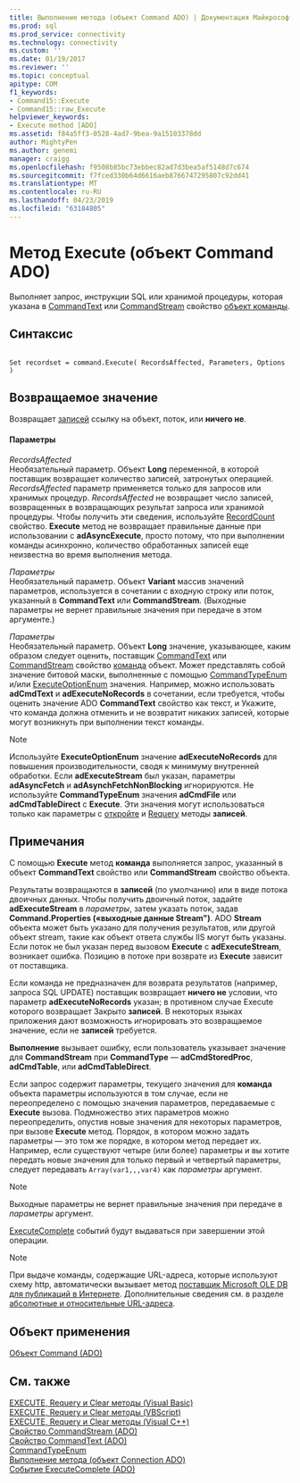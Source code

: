 ```yaml
---
title: Выполнение метода (объект Command ADO) | Документация Майкрософт
ms.prod: sql
ms.prod_service: connectivity
ms.technology: connectivity
ms.custom: ''
ms.date: 01/19/2017
ms.reviewer: ''
ms.topic: conceptual
apitype: COM
f1_keywords:
- Command15::Execute
- Command15::raw_Execute
helpviewer_keywords:
- Execute method [ADO]
ms.assetid: f84a5ff3-0528-4ad7-9bea-9a15103378dd
author: MightyPen
ms.author: genemi
manager: craigg
ms.openlocfilehash: f9508b85bc73ebbec82ad7d3bea5af5148d7c674
ms.sourcegitcommit: f7fced330b64d6616aeb8766747295807c92dd41
ms.translationtype: MT
ms.contentlocale: ru-RU
ms.lasthandoff: 04/23/2019
ms.locfileid: "63184805"
---
```

# <a name="execute-method-ado-command"></a>Метод Execute (объект Command ADO)
Выполняет запрос, инструкции SQL или хранимой процедуры, которая указана в [CommandText](../../../ado/reference/ado-api/commandtext-property-ado.md) или [CommandStream](../../../ado/reference/ado-api/commandstream-property-ado.md) свойство [объект команды](../../../ado/reference/ado-api/command-object-ado.md).  
  
## <a name="syntax"></a>Синтаксис  
  
```  
  
Set recordset = command.Execute( RecordsAffected, Parameters, Options )  
```  
  
## <a name="return-value"></a>Возвращаемое значение  
 Возвращает [записей](../../../ado/reference/ado-api/recordset-object-ado.md) ссылку на объект, поток, или **ничего не**.  
  
#### <a name="parameters"></a>Параметры  
 *RecordsAffected*  
 Необязательный параметр. Объект **Long** переменной, в которой поставщик возвращает количество записей, затронутых операцией. *RecordsAffected* параметр применяется только для запросов или хранимых процедур. *RecordsAffected* не возвращает число записей, возвращенных в возвращающих результат запроса или хранимой процедуры. Чтобы получить эти сведения, используйте [RecordCount](../../../ado/reference/ado-api/recordcount-property-ado.md) свойство. **Execute** метод не возвращает правильные данные при использовании с **adAsyncExecute**, просто потому, что при выполнении команды асинхронно, количество обработанных записей еще неизвестна во время выполнения метода.  
  
 *Параметры*  
 Необязательный параметр. Объект **Variant** массив значений параметров, используется в сочетании с входную строку или поток, указанный в **CommandText** или **CommandStream**. (Выходные параметры не вернет правильные значения при передаче в этом аргументе.)  
  
 *Параметры*  
 Необязательный параметр. Объект **Long** значение, указывающее, каким образом следует оценить, поставщик [CommandText](../../../ado/reference/ado-api/commandtext-property-ado.md) или [CommandStream](../../../ado/reference/ado-api/commandstream-property-ado.md) свойство [команда](../../../ado/reference/ado-api/command-object-ado.md) объект. Может представлять собой значение битовой маски, выполненные с помощью [CommandTypeEnum](../../../ado/reference/ado-api/commandtypeenum.md) и/или [ExecuteOptionEnum](../../../ado/reference/ado-api/executeoptionenum.md) значения. Например, можно использовать **adCmdText** и **adExecuteNoRecords** в сочетании, если требуется, чтобы оценить значение ADO **CommandText** свойство как текст, и Укажите, что команда должна отменить и не возвратит никаких записей, которые могут возникнуть при выполнении текст команды.  
  
> [!NOTE]
>  Используйте **ExecuteOptionEnum** значение **adExecuteNoRecords** для повышения производительности, сводя к минимуму внутренней обработки. Если **adExecuteStream** был указан, параметры **adAsyncFetch** и **adAsynchFetchNonBlocking** игнорируются. Не используйте **CommandTypeEnum** значения **adCmdFile** или **adCmdTableDirect** с **Execute**. Эти значения могут использоваться только как параметры с [откройте](../../../ado/reference/ado-api/open-method-ado-recordset.md) и [Requery](../../../ado/reference/ado-api/requery-method.md) методы **записей**.  
  
## <a name="remarks"></a>Примечания  
 С помощью **Execute** метод **команда** выполняется запрос, указанный в объект **CommandText** свойство или **CommandStream** свойство объекта.  
  
 Результаты возвращаются в **записей** (по умолчанию) или в виде потока двоичных данных. Чтобы получить двоичный поток, задайте **adExecuteStream** в *параметры*, затем указать поток, задав **Command.Properties («выходные данные Stream")**. ADO **Stream** объекта может быть указано для получения результатов, или другой объект stream, такие как объект ответа службы IIS могут быть указаны. Если поток не был указан перед вызовом **Execute** с **adExecuteStream**, возникает ошибка. Позицию в потоке при возврате из **Execute** зависит от поставщика.  
  
 Если команда не предназначен для возврата результатов (например, запроса SQL UPDATE) поставщик возвращает **ничего не** условии, что параметр **adExecuteNoRecords** указан; в противном случае Execute которого возвращает Закрыто **записей**. В некоторых языках приложения дают возможность игнорировать это возвращаемое значение, если не **записей** требуется.  
  
 **Выполнение** вызывает ошибку, если пользователь указывает значение для **CommandStream** при **CommandType** — **adCmdStoredProc**,  **adCmdTable**, или **adCmdTableDirect**.  
  
 Если запрос содержит параметры, текущего значения для **команда** объекта параметры используются в том случае, если не переопределено с помощью значения параметров, передаваемые с **Execute** вызова. Подмножество этих параметров можно переопределить, опустив новые значения для некоторых параметров, при вызове **Execute** метод. Порядок, в котором можно задать параметры — это том же порядке, в котором метод передает их. Например, если существуют четыре (или более) параметры и вы хотите передать новые значения для только первый и четвертый параметры, следует передавать `Array(var1,,,var4)` как *параметры* аргумент.  
  
> [!NOTE]
>  Выходные параметры не вернет правильные значения при передаче в *параметры* аргумент.  
  
 [ExecuteComplete](../../../ado/reference/ado-api/executecomplete-event-ado.md) событий будут выдаваться при завершении этой операции.  
  
> [!NOTE]
>  При выдаче команды, содержащие URL-адреса, которые используют схему http, автоматически вызывает метод [поставщик Microsoft OLE DB для публикаций в Интернете](../../../ado/guide/appendixes/microsoft-ole-db-provider-for-internet-publishing.md). Дополнительные сведения см. в разделе [абсолютные и относительные URL-адреса](../../../ado/guide/data/absolute-and-relative-urls.md).  
  
## <a name="applies-to"></a>Объект применения  
 [Объект Command (ADO)](../../../ado/reference/ado-api/command-object-ado.md)  
  
## <a name="see-also"></a>См. также  
 [EXECUTE, Requery и Clear методы (Visual Basic)](../../../ado/reference/ado-api/execute-requery-and-clear-methods-example-vb.md)   
 [EXECUTE, Requery и Clear методы (VBScript)](../../../ado/reference/ado-api/execute-requery-and-clear-methods-example-vbscript.md)   
 [EXECUTE, Requery и Clear методы (Visual C++)](../../../ado/reference/ado-api/execute-requery-and-clear-methods-example-vc.md)   
 [Свойство CommandStream (ADO)](../../../ado/reference/ado-api/commandstream-property-ado.md)   
 [Свойство CommandText (ADO)](../../../ado/reference/ado-api/commandtext-property-ado.md)   
 [CommandTypeEnum](../../../ado/reference/ado-api/commandtypeenum.md)   
 [Выполнение метода (объект Connection ADO)](../../../ado/reference/ado-api/execute-method-ado-connection.md)   
 [Событие ExecuteComplete (ADO)](../../../ado/reference/ado-api/executecomplete-event-ado.md)
